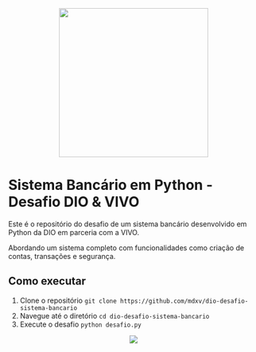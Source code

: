 <div align="center">
  <img src="https://hermes.dio.me/assets/diome/logo.png" width="300">
</div>

# Sistema Bancário em Python - Desafio DIO & VIVO
Este é o repositório do desafio de um sistema bancário desenvolvido em Python da DIO em parceria com a VIVO.

Abordando um sistema completo com funcionalidades como criação de contas, transações e segurança.

## Como executar
1. Clone o repositório `git clone https://github.com/mdxv/dio-desafio-sistema-bancario`
2. Navegue até o diretório `cd dio-desafio-sistema-bancario`
3. Execute o desafio `python desafio.py`

<div align="center">
  <img src="https://i.imgur.com/aVJUWHT.png">
</div>